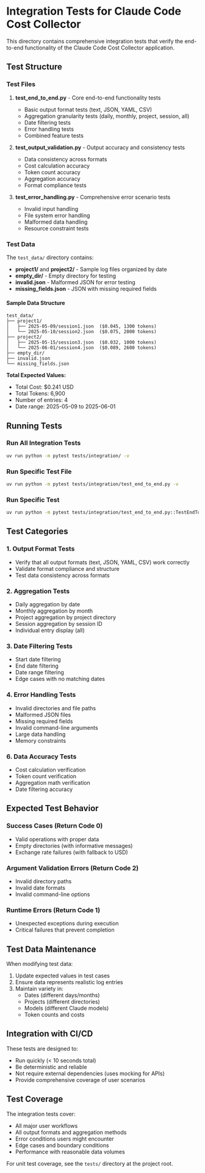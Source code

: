 # Integration Tests for Claude Code Cost Collector

This directory contains comprehensive integration tests that verify the end-to-end functionality of the Claude Code Cost Collector application.

## Test Structure

### Test Files

1. **test_end_to_end.py** - Core end-to-end functionality tests
   - Basic output format tests (text, JSON, YAML, CSV)
   - Aggregation granularity tests (daily, monthly, project, session, all)
   - Date filtering tests
   - Error handling tests
   - Combined feature tests

2. **test_output_validation.py** - Output accuracy and consistency tests
   - Data consistency across formats
   - Cost calculation accuracy
   - Token count accuracy
   - Aggregation accuracy
   - Format compliance tests

3. **test_error_handling.py** - Comprehensive error scenario tests
   - Invalid input handling
   - File system error handling
   - Malformed data handling
   - Resource constraint tests

### Test Data

The `test_data/` directory contains:
- **project1/** and **project2/** - Sample log files organized by date
- **empty_dir/** - Empty directory for testing
- **invalid.json** - Malformed JSON for error testing
- **missing_fields.json** - JSON with missing required fields

#### Sample Data Structure
```
test_data/
├── project1/
│   ├── 2025-05-09/session1.json  ($0.045, 1300 tokens)
│   └── 2025-05-10/session2.json  ($0.075, 2000 tokens)
├── project2/
│   ├── 2025-05-15/session3.json  ($0.032, 1000 tokens)
│   └── 2025-06-01/session4.json  ($0.089, 2600 tokens)
├── empty_dir/
├── invalid.json
└── missing_fields.json
```

**Total Expected Values:**
- Total Cost: $0.241 USD
- Total Tokens: 6,900
- Number of entries: 4
- Date range: 2025-05-09 to 2025-06-01

## Running Tests

### Run All Integration Tests
```bash
uv run python -m pytest tests/integration/ -v
```

### Run Specific Test File
```bash
uv run python -m pytest tests/integration/test_end_to_end.py -v
```

### Run Specific Test
```bash
uv run python -m pytest tests/integration/test_end_to_end.py::TestEndToEndIntegration::test_basic_text_output -v
```

## Test Categories

### 1. Output Format Tests
- Verify that all output formats (text, JSON, YAML, CSV) work correctly
- Validate format compliance and structure
- Test data consistency across formats

### 2. Aggregation Tests
- Daily aggregation by date
- Monthly aggregation by month
- Project aggregation by project directory
- Session aggregation by session ID
- Individual entry display (all)

### 3. Date Filtering Tests
- Start date filtering
- End date filtering
- Date range filtering
- Edge cases with no matching dates


### 4. Error Handling Tests
- Invalid directories and file paths
- Malformed JSON files
- Missing required fields
- Invalid command-line arguments
- Large data handling
- Memory constraints

### 6. Data Accuracy Tests
- Cost calculation verification
- Token count verification
- Aggregation math verification
- Date filtering accuracy

## Expected Test Behavior

### Success Cases (Return Code 0)
- Valid operations with proper data
- Empty directories (with informative messages)
- Exchange rate failures (with fallback to USD)

### Argument Validation Errors (Return Code 2)
- Invalid directory paths
- Invalid date formats
- Invalid command-line options

### Runtime Errors (Return Code 1)
- Unexpected exceptions during execution
- Critical failures that prevent completion

## Test Data Maintenance

When modifying test data:

1. Update expected values in test cases
2. Ensure data represents realistic log entries
3. Maintain variety in:
   - Dates (different days/months)
   - Projects (different directories)
   - Models (different Claude models)
   - Token counts and costs

## Integration with CI/CD

These tests are designed to:
- Run quickly (< 10 seconds total)
- Be deterministic and reliable
- Not require external dependencies (uses mocking for APIs)
- Provide comprehensive coverage of user scenarios

## Test Coverage

The integration tests cover:
- All major user workflows
- All output formats and aggregation methods
- Error conditions users might encounter
- Edge cases and boundary conditions
- Performance with reasonable data volumes

For unit test coverage, see the `tests/` directory at the project root.